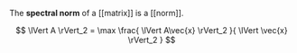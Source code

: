 The **spectral norm** of a [[matrix]] is a [[norm]].

$$
\lVert A \rVert_2 = \max \frac{ \lVert A\vec{x} \rVert_2 }{ \lVert \vec{x} \rVert_2 }
$$